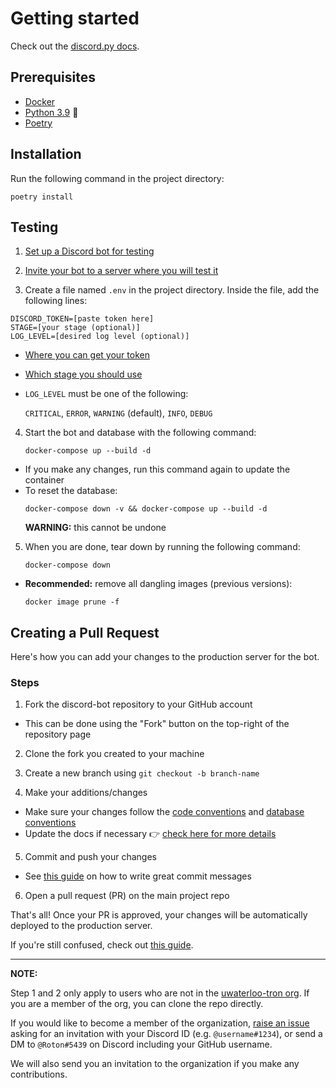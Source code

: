 # Getting started

Check out the
[discord.py docs](https://discordpy.readthedocs.io/en/stable/).

## Prerequisites

- [Docker](https://docs.docker.com/get-docker/)
- [Python 3.9](https://www.python.org/downloads/release/python-396/) :snake:
- [Poetry](https://python-poetry.org/docs/)


## Installation

Run the following command in the project directory:
```shell
poetry install
```


## Testing

1. [Set up a Discord bot for testing](https://uwaterloo-tron.github.io/discord-bot/Contributing/Testing/discord_bot/#creating-the-bot)

2. [Invite your bot to a server where you will test it](https://uwaterloo-tron.github.io/discord-bot/Contributing/Testing/discord_bot/#inviting-the-bot-to-your-server)

3. Create a file named `.env` in the project directory. Inside the file, add the following lines:
  ```shell
  DISCORD_TOKEN=[paste token here]
  STAGE=[your stage (optional)]
  LOG_LEVEL=[desired log level (optional)]
  ```
  - [Where you can get your token](https://uwaterloo-tron.github.io/discord-bot/Contributing/Testing/discord_bot/#getting-your-bot-token)
  - [Which stage you should use](https://uwaterloo-tron.github.io/discord-bot/Contributing/Testing/stages/)
  - `LOG_LEVEL` must be one of the following:
    
    `CRITICAL`, `ERROR`, `WARNING` (default), `INFO`, `DEBUG`

4. Start the bot and database with the following command:
    ```shell
    docker-compose up --build -d
    ```
  - If you make any changes, run this command again to update the container
  - To reset the database:
    ```shell
    docker-compose down -v && docker-compose up --build -d
    ```
    **WARNING:** this cannot be undone
     
5. When you are done, tear down by running the following command:
    ```shell
    docker-compose down
    ```
  - **Recommended:** remove all dangling images (previous versions):
    ```shell
    docker image prune -f
    ```  

## Creating a Pull Request

Here's how you can add your changes to the production server for the bot.

### Steps

1. Fork the discord-bot repository to your GitHub account
- This can be done using the "Fork" button on the top-right of the repository page

2. Clone the fork you created to your machine

3. Create a new branch using `git checkout -b branch-name`

4. Make your additions/changes
- Make sure your changes follow the
  [code conventions](https://uwaterloo-tron.github.io/discord-bot/Contributing/Convention%20Guidelines/code/) and
  [database conventions](https://uwaterloo-tron.github.io/discord-bot/Contributing/Convention%20Guidelines/database/)
- Update the docs if necessary :point_right:
  [check here for more details](https://uwaterloo-tron.github.io/discord-bot/Contributing/Convention%20Guidelines/documentation/)

5. Commit and push your changes
- See [this guide][1] on how to write great commit messages

6. Open a pull request (PR) on the main project repo

That's all! Once your PR is approved, your changes will be automatically deployed to the production server.

If you're still confused, check out [this guide][2].

---

**NOTE:**

Step 1 and 2 only apply to users who are not in the [uwaterloo-tron org][3].
If you are a member of the org, you can clone the repo directly.

If you would like to become a member of the organization,
[raise an issue][4] asking for an invitation with your Discord ID (e.g. `@username#1234`),
or send a DM to `@Roton#5439` on Discord including your GitHub username.

We will also send you an invitation to the organization if you make any contributions.

[1]: https://chris.beams.io/posts/git-commit/
[2]:
https://medium.com/@jenweber/your-first-open-source-contribution-a-step-by-step-technical-guide-d3aca55cc5a6
[3]: https://github.com/uwaterloo-tron
[4]: https://github.com/uwaterloo-tron/discord-bot/issues

